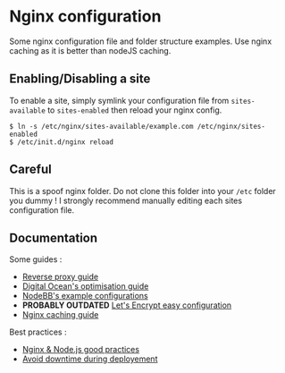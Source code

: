 # Nginx configuration

Some nginx configuration file and folder structure examples. Use nginx caching as it is better than nodeJS caching.

## Enabling/Disabling a site

To enable a site, simply symlink your configuration file from `sites-available` to `sites-enabled` then reload your nginx config.

```
$ ln -s /etc/nginx/sites-available/example.com /etc/nginx/sites-enabled
$ /etc/init.d/nginx reload
```

## Careful

This is a spoof nginx folder. Do not clone this folder into your `/etc` folder you dummy ! I strongly recommend manually editing each sites configuration file.

## Documentation
Some guides :
- [Reverse proxy guide](http://lietu.net/2013/03/nginx-reverse-proxy-cache-for-multiple-sites.html)
- [Digital Ocean's optimisation guide](https://www.digitalocean.com/community/tutorials/how-to-optimize-nginx-configuration)
- [NodeBB's example configurations](https://nodebb.readthedocs.io/en/latest/configuring/proxies/nginx.html)
- __PROBABLY OUTDATED__ [Let's Encrypt easy configuration](https://blog.barthe.ph/2015/12/09/lets-encrypt-with-nginx/)
- [Nginx caching guide](https://www.nginx.com/blog/nginx-caching-guide/)

Best practices :
- [Nginx & Node.js good practices](http://blog.argteam.com/coding/hardening-node-js-for-production-part-2-using-nginx-to-avoid-node-js-load/)
- [Avoid downtime during deployement](http://blog.argteam.com/coding/hardening-node-js-for-production-part-3-zero-downtime-deployments-with-nginx/)